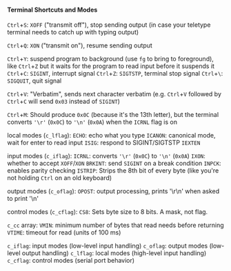#### Terminal Shortcuts and Modes

`Ctrl`+`S`: `XOFF` ("transmit off"), stop sending output (in case your teletype terminal needs to catch up with typing 
output)

`Ctrl`+`Q`: `XON` ("transmit on"), resume sending output

`Ctrl`+`Y`: suspend program to background (use `fg` to bring to foreground), like `Ctrl`+`Z` but it waits
for the program to read input before it suspends it
`Ctrl`+`C`: `SIGINT`, interrupt signal
`Ctrl`+`Z`: `SIGTSTP`, terminal stop signal
`Ctrl`+`\`: `SIGQUIT`, quit signal

`Ctrl`+`V`: "Verbatim", sends next character verbatim (e.g. `Ctrl`+`V` followed by `Ctrl`+`C` will send `0x03` instead of `SIGINT`)

`Ctrl`+`M`: Should produce `0x0C` (because it's the 13th letter), but the terminal converts `'\r'` (`0x0C`) to `'\n'` (`0x0A`) when the `ICRNL` flag is on

local modes (`c_lflag`):
`ECHO`: echo what you type
`ICANON`: canonical mode, wait for enter to read input
`ISIG`: respond to SIGINT/SIGTSTP
`IEXTEN` 

input modes (`c_iflag`):
`ICRNL`: converts `'\r'` (`0x0C`) to `'\n'` (`0x0A`)
`IXON`: whether to accept `XOFF`/`XON`
`BRKINT`: send `SIGINT` on a break condition
`INPCK`: enables parity checking
`ISTRIP`: Strips the 8th bit of every byte (like you're not holding `Ctrl` on an old keyboard)


output modes (`c_oflag`):
`OPOST`: output processing, prints '\r\n' when asked to print '\n'

control modes (`c_cflag`):
`CS8`: Sets byte size to 8 bits. A mask, not flag.

`c_cc` array:
`VMIN`: minimum number of bytes that read needs before returning
`VTIME`: timeout for read (units of 100 ms)

`c_iflag`: input modes (low-level input handling)
`c_oflag`: output modes (low-level output handling)
`c_lflag`: local modes (high-level input handling)
`c_cflag`: control modes (serial port behavior)
